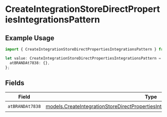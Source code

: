 # CreateIntegrationStoreDirectPropertiesIntegrationsPattern

## Example Usage

```typescript
import { CreateIntegrationStoreDirectPropertiesIntegrationsPattern } from "@vercel/sdk/models/createintegrationstoredirectop.js";

let value: CreateIntegrationStoreDirectPropertiesIntegrationsPattern = {
  atBRANDAt7838: {},
};
```

## Fields

| Field                                                                                                                                                                        | Type                                                                                                                                                                         | Required                                                                                                                                                                     | Description                                                                                                                                                                  |
| ---------------------------------------------------------------------------------------------------------------------------------------------------------------------------- | ---------------------------------------------------------------------------------------------------------------------------------------------------------------------------- | ---------------------------------------------------------------------------------------------------------------------------------------------------------------------------- | ---------------------------------------------------------------------------------------------------------------------------------------------------------------------------- |
| `atBRANDAt7838`                                                                                                                                                              | [models.CreateIntegrationStoreDirectPropertiesIntegrationsResponse200AtBRANDAt7838](../models/createintegrationstoredirectpropertiesintegrationsresponse200atbrandat7838.md) | :heavy_check_mark:                                                                                                                                                           | N/A                                                                                                                                                                          |